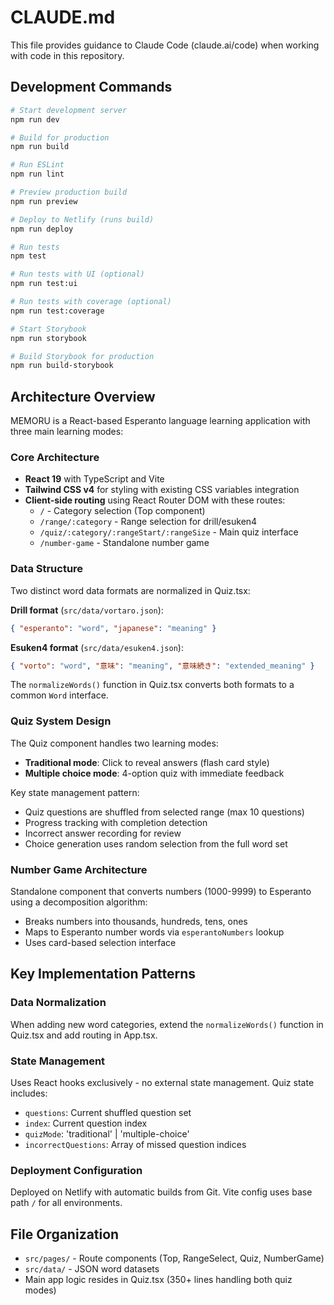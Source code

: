 # CLAUDE.md

This file provides guidance to Claude Code (claude.ai/code) when working with code in this repository.

## Development Commands

```bash
# Start development server
npm run dev

# Build for production
npm run build

# Run ESLint
npm run lint

# Preview production build
npm run preview

# Deploy to Netlify (runs build)
npm run deploy

# Run tests
npm test

# Run tests with UI (optional)
npm run test:ui

# Run tests with coverage (optional)
npm run test:coverage

# Start Storybook
npm run storybook

# Build Storybook for production
npm run build-storybook
```

## Architecture Overview

MEMORU is a React-based Esperanto language learning application with three main learning modes:

### Core Architecture
- **React 19** with TypeScript and Vite
- **Tailwind CSS v4** for styling with existing CSS variables integration
- **Client-side routing** using React Router DOM with these routes:
  - `/` - Category selection (Top component)
  - `/range/:category` - Range selection for drill/esuken4
  - `/quiz/:category/:rangeStart/:rangeSize` - Main quiz interface
  - `/number-game` - Standalone number game

### Data Structure
Two distinct word data formats are normalized in Quiz.tsx:

**Drill format** (`src/data/vortaro.json`):
```json
{ "esperanto": "word", "japanese": "meaning" }
```

**Esuken4 format** (`src/data/esuken4.json`):
```json
{ "vorto": "word", "意味": "meaning", "意味続き": "extended_meaning" }
```

The `normalizeWords()` function in Quiz.tsx converts both formats to a common `Word` interface.

### Quiz System Design
The Quiz component handles two learning modes:
- **Traditional mode**: Click to reveal answers (flash card style)
- **Multiple choice mode**: 4-option quiz with immediate feedback

Key state management pattern:
- Quiz questions are shuffled from selected range (max 10 questions)
- Progress tracking with completion detection
- Incorrect answer recording for review
- Choice generation uses random selection from the full word set

### Number Game Architecture
Standalone component that converts numbers (1000-9999) to Esperanto using a decomposition algorithm:
- Breaks numbers into thousands, hundreds, tens, ones
- Maps to Esperanto number words via `esperantoNumbers` lookup
- Uses card-based selection interface

## Key Implementation Patterns

### Data Normalization
When adding new word categories, extend the `normalizeWords()` function in Quiz.tsx and add routing in App.tsx.

### State Management
Uses React hooks exclusively - no external state management. Quiz state includes:
- `questions`: Current shuffled question set
- `index`: Current question index
- `quizMode`: 'traditional' | 'multiple-choice'
- `incorrectQuestions`: Array of missed question indices

### Deployment Configuration
Deployed on Netlify with automatic builds from Git. Vite config uses base path `/` for all environments.

## File Organization
- `src/pages/` - Route components (Top, RangeSelect, Quiz, NumberGame)
- `src/data/` - JSON word datasets
- Main app logic resides in Quiz.tsx (350+ lines handling both quiz modes)